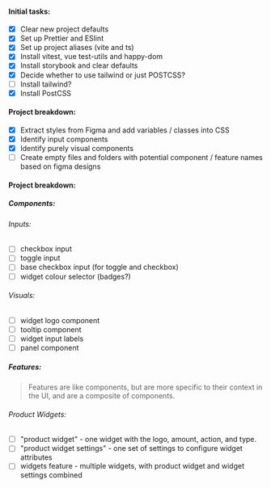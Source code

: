 #### Initial tasks:

- [x] Clear new project defaults
- [x] Set up Prettier and ESlint
- [x] Set up project aliases (vite and ts)
- [x] Install vitest, vue test-utils and happy-dom
- [x] Install storybook and clear defaults
- [x] Decide whether to use tailwind or just POSTCSS?
- [ ] Install tailwind?
- [x] Install PostCSS

#### Project breakdown:

- [x] Extract styles from Figma and add variables / classes into CSS
- [x] Identify input components
- [x] Identify purely visual components
- [ ] Create empty files and folders with potential component / feature names based on figma designs

#### Project breakdown:

##### Components:

###### Inputs:

- [ ] checkbox input
- [ ] toggle input
- [ ] base checkbox input (for toggle and checkbox)
- [ ] widget colour selector (badges?)

###### Visuals:

- [ ] widget logo component
- [ ] tooltip component
- [ ] widget input labels
- [ ] panel component

##### Features:

> Features are like components, but are more specific to their context in the UI, and are a composite of components.

###### Product Widgets:

- [ ] "product widget" - one widget with the logo, amount, action, and type.
- [ ] "product widget settings" - one set of settings to configure widget attributes
- [ ] widgets feature - multiple widgets, with product widget and widget settings combined

